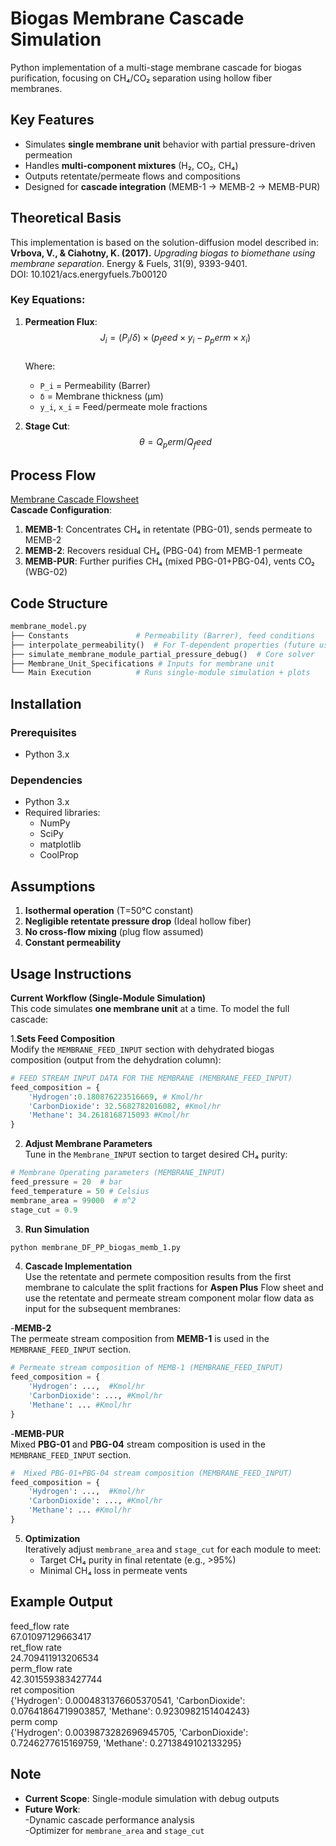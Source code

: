 # Biogas Membrane Cascade Simulation

Python implementation of a multi-stage membrane cascade for biogas purification, focusing on CH₄/CO₂ separation using hollow fiber membranes.

## Key Features
- Simulates **single membrane unit** behavior with partial pressure-driven permeation
- Handles **multi-component mixtures** (H₂, CO₂, CH₄)
- Outputs retentate/permeate flows and compositions
- Designed for **cascade integration** (MEMB-1 → MEMB-2 → MEMB-PUR)

## Theoretical Basis
This implementation is based on the solution-diffusion model described in:<br>
**Vrbova, V., & Ciahotny, K. (2017).** *Upgrading biogas to biomethane using membrane separation*. Energy & Fuels, 31(9), 9393-9401.<br>
DOI: 10.1021/acs.energyfuels.7b00120

### Key Equations:
1. **Permeation Flux**:  
   $$J_i = (P_i / δ) × (p_feed × y_i - p_perm × x_i)$$  
   Where:
   - `P_i` = Permeability (Barrer)
   - `δ` = Membrane thickness (μm)
   - `y_i`, `x_i` = Feed/permeate mole fractions

2. **Stage Cut**:  
   $$θ = Q_perm / Q_feed$$

## Process Flow
[Membrane Cascade Flowsheet](flowsheets/Membrane_Cascade.png)  
**Cascade Configuration**:
1. **MEMB-1**: Concentrates CH₄ in retentate (PBG-01), sends permeate to MEMB-2  
2. **MEMB-2**: Recovers residual CH₄ (PBG-04) from MEMB-1 permeate  
3. **MEMB-PUR**: Further purifies CH₄ (mixed PBG-01+PBG-04), vents CO₂ (WBG-02)  

## Code Structure
```python
membrane_model.py
├── Constants               # Permeability (Barrer), feed conditions
├── interpolate_permeability()  # For T-dependent properties (future use)
├── simulate_membrane_module_partial_pressure_debug()  # Core solver
├── Membrane_Unit_Specifications # Inputs for membrane unit
└── Main Execution          # Runs single-module simulation + plots
```

## Installation

### Prerequisites
- Python 3.x

### Dependencies
- Python 3.x
- Required libraries:
  - NumPy
  - SciPy
  - matplotlib
  - CoolProp


## Assumptions
1. **Isothermal operation** (T=50°C constant)
2. **Negligible retentate pressure drop** (Ideal hollow fiber)
3. **No cross-flow mixing** (plug flow assumed)
4. **Constant permeability**

## **Usage Instructions**
**Current Workflow (Single-Module Simulation)**<br>
This code simulates **one membrane unit** at a time. To model the full cascade:

1.**Sets Feed Composition**<br>
Modify the `MEMBRANE_FEED_INPUT` section with dehydrated biogas composition (output from the dehydration column): 
```python
# FEED STREAM INPUT DATA FOR THE MEMBRANE (MEMBRANE_FEED_INPUT)
feed_composition = {
    'Hydrogen':0.180876223516669, # Kmol/hr
    'CarbonDioxide': 32.5682782016082, #Kmol/hr
    'Methane': 34.2618168715093 #Kmol/hr
}
```
2. **Adjust Membrane Parameters**<br>
Tune in the `Membrane_INPUT` section to target desired CH₄ purity:
```python
# Membrane Operating parameters (MEMBRANE_INPUT)
feed_pressure = 20  # bar
feed_temperature = 50 # Celsius
membrane_area = 99000  # m^2
stage_cut = 0.9
```
3. **Run Simulation**<br>
```bash
python membrane_DF_PP_biogas_memb_1.py
```
4. **Cascade Implementation**<br>
Use the retentate and permete composition results from the first membrane to calculate the split fractions for **Aspen Plus** Flow sheet and use the retentate and permeate stream component molar flow data as input for the subsequent membranes:<br>

-**MEMB-2**<br>
The permeate stream composition from **MEMB-1** is used in the `MEMBRANE_FEED_INPUT` section.
```python
# Permeate stream composition of MEMB-1 (MEMBRANE_FEED_INPUT)
feed_composition = {
    'Hydrogen': ...,  #Kmol/hr
    'CarbonDioxide': ..., #Kmol/hr
    'Methane': ... #Kmol/hr
}
```

-**MEMB-PUR**<br>
Mixed **PBG-01** and **PBG-04** stream composition is used in the `MEMBRANE_FEED_INPUT` section.
```python
#  Mixed PBG-01+PBG-04 stream composition (MEMBRANE_FEED_INPUT)
feed_composition = {
    'Hydrogen': ...,  #Kmol/hr
    'CarbonDioxide': ..., #Kmol/hr
    'Methane': ... #Kmol/hr
}
```

5. **Optimization**<br>
Iteratively adjust `membrane_area` and `stage_cut` for each module to meet:
    - Target CH₄ purity in final retentate (e.g., >95%)
    - Minimal CH₄ loss in permeate vents

## Example Output
feed_flow rate<br>
67.01097129663417<br>
ret_flow rate<br>
24.709411913206534<br>
perm_flow rate<br>
42.301559383427744<br>
ret composition<br>
{'Hydrogen': 0.0004831376605370541, 'CarbonDioxide': 0.07641864719903857, 'Methane': 0.9230982151404243}<br>
perm comp<br>
{'Hydrogen': 0.0039873282696945705, 'CarbonDioxide': 0.7246277615169759, 'Methane': 0.2713849102133295}

## **Note**
- **Current Scope**: Single-module simulation with debug outputs
- **Future Work**:<br>
    -Dynamic cascade performance analysis<br>
    -Optimizer for `membrane_area` and `stage_cut`